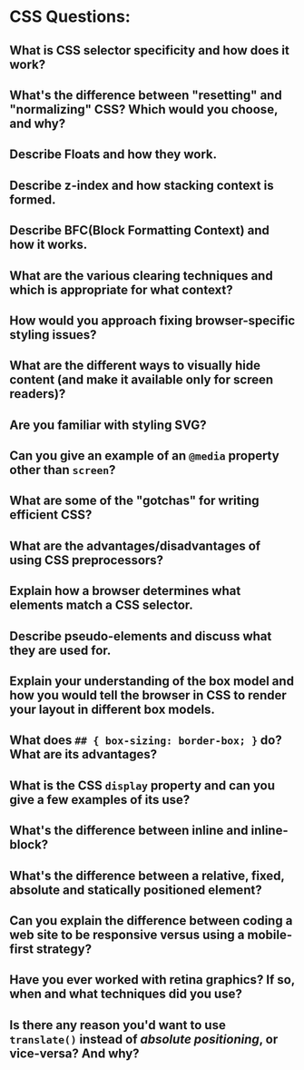 # CSS Questions:

## What is CSS selector specificity and how does it work?

## What's the difference between "resetting" and "normalizing" CSS? Which would you choose, and why?

## Describe Floats and how they work.

## Describe z-index and how stacking context is formed.

## Describe BFC(Block Formatting Context) and how it works.

## What are the various clearing techniques and which is appropriate for what context?

## How would you approach fixing browser-specific styling issues?

## What are the different ways to visually hide content (and make it available only for screen readers)?

## Are you familiar with styling SVG?

## Can you give an example of an `@media` property other than `screen`?

## What are some of the "gotchas" for writing efficient CSS?

## What are the advantages/disadvantages of using CSS preprocessors?

## Explain how a browser determines what elements match a CSS selector.

## Describe pseudo-elements and discuss what they are used for.

## Explain your understanding of the box model and how you would tell the browser in CSS to render your layout in different box models.

## What does `## { box-sizing: border-box; }` do? What are its advantages?

## What is the CSS `display` property and can you give a few examples of its use?

## What's the difference between inline and inline-block?

## What's the difference between a relative, fixed, absolute and statically positioned element?

## Can you explain the difference between coding a web site to be responsive versus using a mobile-first strategy?

## Have you ever worked with retina graphics? If so, when and what techniques did you use?

## Is there any reason you'd want to use `translate()` instead of _absolute positioning_, or vice-versa? And why?
